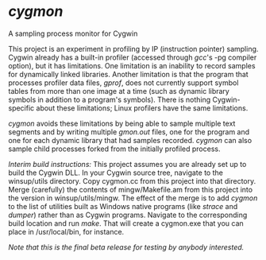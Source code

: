 # _cygmon_
A sampling process monitor for Cygwin

This project is an experiment in profiling by IP (instruction pointer) sampling.
Cygwin already has a built-in profiler (accessed through _gcc_'s -pg compiler
option), but it has limitations.  One limitation is an inability to record
samples for dynamically linked libraries.  Another limitation is that the
program that processes profiler data files, _gprof_, does not currently support
symbol tables from more than one image at a time (such as dynamic library
symbols in addition to a program's symbols).  There is nothing Cygwin-specific
about these limitations; Linux profilers have the same limitations.

_cygmon_ avoids these limitations by being able to sample multiple text
segments and by writing multiple _gmon.out_ files, one for the program and one
for each dynamic library that had samples recorded.  _cygmon_ can also sample
child processes forked from the initially profiled process.

*Interim build instructions:*
This project assumes you are already set up to build the Cygwin DLL.  In your
Cygwin source tree, navigate to the winsup/utils directory.  Copy cygmon.cc
from this project into that directory.  Merge (carefully) the contents of
mingw/Makefile.am from this project into the version in winsup/utils/mingw.
The effect of the merge is to add _cygmon_ to the list of utilities built as
Windows native programs (like _strace_ and _dumper_) rather than as Cygwin
programs.  Navigate to the corresponding build location and run _make_.  That
will create a cygmon.exe that you can place in /usr/local/bin, for instance.

*Note that this is the final beta release for testing by anybody interested.*
